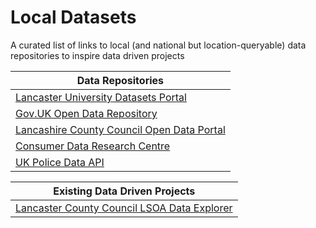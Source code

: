 # Local Datasets
A curated list of links to local (and national but location-queryable) data repositories to inspire data driven projects

| Data Repositories  | 
| ------------- |
| [Lancaster University Datasets Portal](http://www.research.lancs.ac.uk/portal/en/datasets/search.html?search=lancaster&uri=) |
| [Gov.UK Open Data Repository](https://data.gov.uk/search?q=Lancaster) |
| [Lancashire County Council Open Data Portal](https://lis.lancashire.gov.uk/?page=1&keywords=&category=&dataprovider=&format=&date=) |
| [Consumer Data Research Centre](https://data.cdrc.ac.uk/dataset?q=lancaster&sort=score+desc%2C+metadata_modified+desc)|
| [UK Police Data API](https://data.police.uk/docs/) |

| Existing Data Driven Projects |
| ------------- |
| [Lancaster County Council LSOA Data Explorer](http://dashboards.instantatlas.com/viewer/report?appid=40cb24a7767648ad989902947f2cbae2&authid=8SEcten4hkiVezMy)|
